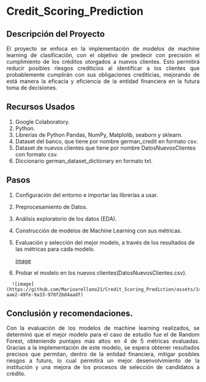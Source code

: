 # Credit_Scoring_Prediction

## Descripción del Proyecto

<p align="justify"> El proyecto se enfoca en la implementación de modelos de machine learning de clasificación, con el objetivo de predecir con precisión el cumplimiento de los créditos otorgados a nuevos clientes. Esto permitirá reducir posibles riesgos crediticios al identificar a los clientes que probablemente cumplirán con sus obligaciones crediticias, mejorando de está manera la eficacia y eficiencia de la entidad financiera en la futura toma de decisiones.  </p>

## Recursos Usados

  1.	Google Colaboratory.
  2.	Python.
  3.	Librerías de Python Pandas, NumPy, Matplolib, seaborn y sklearn.
  4.	Dataset del banco, que tiene por nombre german_credit en formato csv.
  5.	Dataset de nuevos clientes que tiene por nombre DatosNuevosClientes con formato csv.
  6.	Diccionario german_dataset_dictionary en formato txt.

## Pasos 

  1.	Configuración del entorno e importar las librerías a usar.
  2.	Preprocesamiento de Datos.
  3.	Análisis exploratorio de los datos (EDA).
  4.	Construcción de modelos de Machine Learning con sus métricas.
  5.	Evaluación y selección del mejor modelo, a través de los resultados de las métricas para cada modelo.

    	[image](https://github.com/Marioarellano21/Credit_Scoring_Prediction/assets/146877817/9b3841dc-ba74-4d2e-9f71-ae25fc74ad5e)

  6.	Probar el modelo en los nuevos clientes(DatosNuevosClientes.csv).

      ![image](https://github.com/Marioarellano21/Credit_Scoring_Prediction/assets/146877817/a1bbbc3e-aae2-49fe-9a33-978f2bd4aadf)


     
## Conclusión y recomendaciones.

<p align="justify"> Con la evaluación de los modelos de machine learning realizados, se determinó que el mejor modelo para el caso de estudio fue el de Random Forest, obteniendo puntajes más altos en 4 de 5 métricas evaluadas. Gracias a la implementación de este modelo, se espera obtener resultados precisos que permitan, dentro de la entidad financiera, mitigar posibles riesgos a futuro, lo cual permitirá un mejor desenvolvimiento de la institución y una mejora de los procesos de selección de candidatos a crédito. </p>
